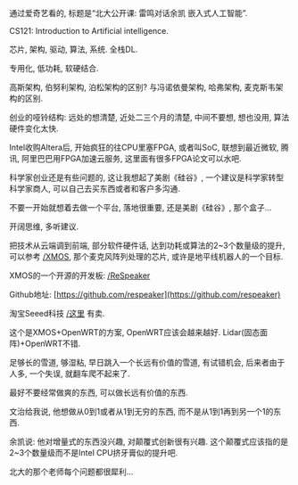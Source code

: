 通过爱奇艺看的, 标题是“北大公开课: 雷鸣对话余凯 嵌入式人工智能”.

CS121: Introduction to Artificial intelligence.

芯片, 架构, 驱动, 算法, 系统. 全栈DL.

专用化, 低功耗, 软硬结合.

高斯架构, 伯努利架构, 泊松架构的区别? 与冯诺依曼架构, 哈弗架构, 麦克斯韦架构的区别.

创业的哑铃结构: 远处的想清楚, 近处二三个月的清楚, 中间不要想, 想也没用, 算法硬件变化太快.

Intel收购Altera后, 开始疯狂的往CPU里塞FPGA, 或者叫SoC, 联想到最近微软, 腾讯, 阿里巴巴用FPGA加速云服务, 这里面有很多FPGA论文可以水吧.

科学家创业还是有些问题的, 这让我想起了美剧《硅谷》, 一个建议是科学家转型科学家商人, 可以自己去买东西或者和客户多沟通.

不要一开始就想着去做一个平台, 落地很重要, 还是美剧《硅谷》, 那个盒子...

开阔思维, 多听建议.

把技术从云端调到前端, 部分软件硬件话, 达到功耗或算法的2~3个数量级的提升, 可以参考 [/XMOS](/XMOS), 那个麦克风阵列处理的芯片, 或许是地平线机器人的一个目标.

XMOS的一个开源的开发板: [/ReSpeaker  ](/ReSpeaker)

Github地址: [https://github.com/respeaker](https://github.com/respeaker)

淘宝Seeed科技 [/这里](/这里) 有卖.

这个是XMOS+OpenWRT的方案, OpenWRT应该会越来越好. Lidar\(固态面阵\)+OpenWRT不错.

足够长的雪道, 够湿粘, 早日跳入一个长远有价值的雪道, 有试错机会, 后来者由于人多, 一个失误, 就翻车爬不起来了.

最好不要经常做爽的东西, 可以做长远有价值的东西.

文治给我说, 他想做从0到1或者从1到无穷的东西, 而不是从1到1再到另一个1的东西.

余凯说: 他对增量式的东西没兴趣, 对颠覆式创新很有兴趣. 这个颠覆式应该指的是2~3个数量级而不是Intel CPU挤牙膏似的提升吧.

北大的那个老师每个问题都很犀利...

